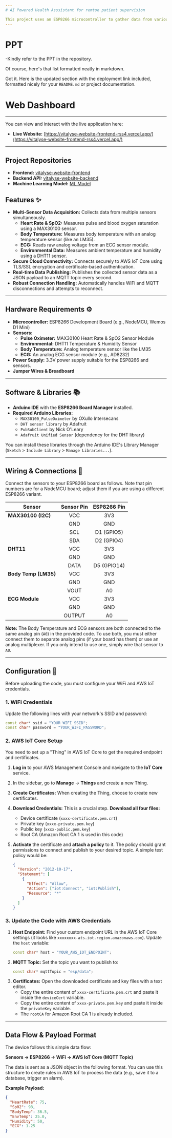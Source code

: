 ```yaml
---
# AI Powered Health Asssistant for remtoe patient supervision

This project uses an ESP8266 microcontroller to gather data from various health and environmental sensors and securely publish it to **AWS IoT Core** over MQTT, which is the displayed on our live web dashboard with AI Powered Query response feature.
---
```


# PPT

-Kindly refer to the PPT in the repository.

Of course, here's that list formatted neatly in markdown.

Got it. Here is the updated section with the deployment link included, formatted nicely for your `README.md` or project documentation.

# Web Dashboard

---

You can view and interact with the live application here:

- **Live Website:** [https://vitalyse-website-frontend-rss4.vercel.app/](https://vitalyse-website-frontend-rss4.vercel.app/)

---

## Project Repositories

- **Frontend:** [vitalyse-website-frontend](https://github.com/sp4m-08/vitalyse-website-frontend)
- **Backend API:** [vitalyse-website-backend](https://github.com/sp4m-08/vitalyse-website-backend)
- **Machine Learning Model:** [ML Model](https://github.com/AvanthikaHegde/VitalEyes)

## Features ✨

- **Multi-Sensor Data Acquisition:** Collects data from multiple sensors simultaneously.
  - **Heart Rate & SpO2:** Measures pulse and blood oxygen saturation using a MAX30100 sensor.
  - **Body Temperature:** Measures body temperature with an analog temperature sensor (like an LM35).
  - **ECG:** Reads raw analog voltage from an ECG sensor module.
  - **Environmental Data:** Measures ambient temperature and humidity using a DHT11 sensor.
- **Secure Cloud Connectivity:** Connects securely to AWS IoT Core using TLS/SSL encryption and certificate-based authentication.
- **Real-time Data Publishing:** Publishes the collected sensor data as a JSON payload to an MQTT topic every second.
- **Robust Connection Handling:** Automatically handles WiFi and MQTT disconnections and attempts to reconnect.

---

## Hardware Requirements ⚙️

- **Microcontroller:** ESP8266 Development Board (e.g., NodeMCU, Wemos D1 Mini)
- **Sensors:**
  - **Pulse Oximeter:** MAX30100 Heart Rate & SpO2 Sensor Module
  - **Environmental:** DHT11 Temperature & Humidity Sensor
  - **Body Temperature:** Analog temperature sensor like the LM35
  - **ECG:** An analog ECG sensor module (e.g., AD8232)
- **Power Supply:** 3.3V power supply suitable for the ESP8266 and sensors.
- **Jumper Wires & Breadboard**

---

## Software & Libraries 📚

- **Arduino IDE** with the **ESP8266 Board Manager** installed.
- **Required Arduino Libraries:**
  - `MAX30100_PulseOximeter` by OXullo Intersecans
  - `DHT sensor library` by Adafruit
  - `PubSubClient` by Nick O'Leary
  - `Adafruit Unified Sensor` (dependency for the DHT library)

You can install these libraries through the Arduino IDE's Library Manager (`Sketch` \> `Include Library` \> `Manage Libraries...`).

---

## Wiring & Connections 🔌

Connect the sensors to your ESP8266 board as follows. Note that pin numbers are for a NodeMCU board; adjust them if you are using a different ESP8266 variant.

| Sensor               | Sensor Pin | ESP8266 Pin |
| -------------------- | :--------: | :---------: |
| **MAX30100 (I2C)**   |    VCC     |     3V3     |
|                      |    GND     |     GND     |
|                      |    SCL     | D1 (GPIO5)  |
|                      |    SDA     | D2 (GPIO4)  |
| **DHT11**            |    VCC     |     3V3     |
|                      |    GND     |     GND     |
|                      |    DATA    | D5 (GPIO14) |
| **Body Temp (LM35)** |    VCC     |     3V3     |
|                      |    GND     |     GND     |
|                      |    VOUT    |     A0      |
| **ECG Module**       |    VCC     |     3V3     |
|                      |    GND     |     GND     |
|                      |   OUTPUT   |     A0      |

**Note:** The Body Temperature and ECG sensors are both connected to the same analog pin (`A0`) in the provided code. To use both, you must either connect them to separate analog pins (if your board has them) or use an analog multiplexer. If you only intend to use one, simply wire that sensor to `A0`.

---

## Configuration 🔧

Before uploading the code, you must configure your WiFi and AWS IoT credentials.

### 1\. WiFi Credentials

Update the following lines with your network's SSID and password:

```cpp
const char* ssid = "YOUR_WIFI_SSID";
const char* password = "YOUR_WIFI_PASSWORD";
```

### 2\. AWS IoT Core Setup

You need to set up a "Thing" in AWS IoT Core to get the required endpoint and certificates.

1.  **Log in** to your AWS Management Console and navigate to the **IoT Core** service.

2.  In the sidebar, go to **Manage** -\> **Things** and create a new Thing.

3.  **Create Certificates:** When creating the Thing, choose to create new certificates.

4.  **Download Credentials:** This is a crucial step. **Download all four files:**

    - Device certificate (`xxxx-certificate.pem.crt`)
    - Private key (`xxxx-private.pem.key`)
    - Public key (`xxxx-public.pem.key`)
    - Root CA (Amazon Root CA 1 is used in this code)

5.  **Activate** the certificate and **attach a policy** to it. The policy should grant permissions to connect and publish to your desired topic. A simple test policy would be:

    ```json
    {
      "Version": "2012-10-17",
      "Statement": [
        {
          "Effect": "Allow",
          "Action": ["iot:Connect", "iot:Publish"],
          "Resource": "*"
        }
      ]
    }
    ```

### 3\. Update the Code with AWS Credentials

1.  **Host Endpoint:** Find your custom endpoint URL in the AWS IoT Core settings (it looks like `xxxxxxxx-ats.iot.region.amazonaws.com`). Update the `host` variable:
    ```cpp
    const char* host = "YOUR_AWS_IOT_ENDPOINT";
    ```
2.  **MQTT Topic:** Set the topic you want to publish to:
    ```cpp
    const char* mqttTopic = "esp/data";
    ```
3.  **Certificates:** Open the downloaded certificate and key files with a text editor.
    - Copy the entire content of `xxxx-certificate.pem.crt` and paste it inside the `deviceCert` variable.
    - Copy the entire content of `xxxx-private.pem.key` and paste it inside the `privateKey` variable.
    - The `rootCA` for Amazon Root CA 1 is already included.

---

## Data Flow & Payload Format

The device follows this simple data flow:

**Sensors → ESP8266 → WiFi → AWS IoT Core (MQTT Topic)**

The data is sent as a JSON object in the following format. You can use this structure to create rules in AWS IoT to process the data (e.g., save it to a database, trigger an alarm).

**Example Payload:**

```json
{
  "HeartRate": 75,
  "Sp02": 98,
  "BodyTemp": 36.5,
  "EnvTemp": 25.0,
  "Humidity": 50,
  "ECG": 1.25
}
```
